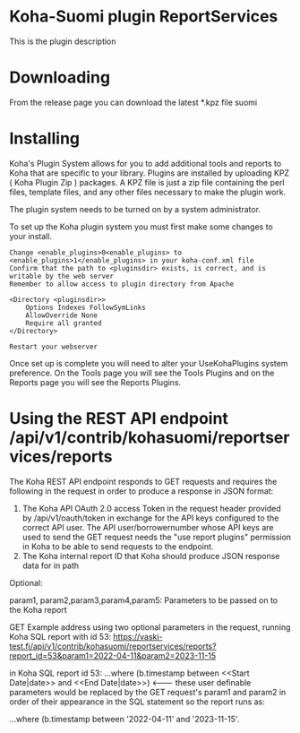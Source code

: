 
# Koha-Suomi plugin ReportServices

This is the plugin description

# Downloading

From the release page you can download the latest \*.kpz file
suomi
# Installing

Koha's Plugin System allows for you to add additional tools and reports to Koha that are specific to your library. Plugins are installed by uploading KPZ ( Koha Plugin Zip ) packages. A KPZ file is just a zip file containing the perl files, template files, and any other files necessary to make the plugin work.

The plugin system needs to be turned on by a system administrator.

To set up the Koha plugin system you must first make some changes to your install.

    Change <enable_plugins>0<enable_plugins> to <enable_plugins>1</enable_plugins> in your koha-conf.xml file
    Confirm that the path to <pluginsdir> exists, is correct, and is writable by the web server
    Remember to allow access to plugin directory from Apache

    <Directory <pluginsdir>>
        Options Indexes FollowSymLinks
        AllowOverride None
        Require all granted
    </Directory>

    Restart your webserver

Once set up is complete you will need to alter your UseKohaPlugins system preference. On the Tools page you will see the Tools Plugins and on the Reports page you will see the Reports Plugins.



# Using the REST API endpoint /api/v1/contrib/kohasuomi/reportservices/reports

The Koha REST API endpoint responds to GET requests and requires the following in the request in order to produce a response in JSON format:

1. The Koha API OAuth 2.0 access Token in the request header provided by /api/v1/oauth/token in exchange for the API keys configured to the correct API user.
   The API user/borrowernumber whose API keys are used to send the GET request needs the "use report plugins" permission in Koha to be able to send requests to the endpoint.
2. The Koha internal report ID that Koha should produce JSON response data for in path
   
Optional:

param1, param2,param3,param4,param5: Parameters to be passed on to the Koha report

GET Example address using two optional parameters in the request, running Koha SQL report with id 53:   https://vaski-test.fi/api/v1/contrib/kohasuomi/reportservices/reports?report_id=53&param1=2022-04-11&param2=2023-11-15

in Koha SQL report id 53: ...where (b.timestamp between <<Start Date|date>> and <<End Date|date>>) <--- these user definable parameters would be replaced by the GET request's param1 and param2 in order of their appearance in the SQL statement so the report runs as:

...where (b.timestamp between '2022-04-11' and '2023-11-15'.





